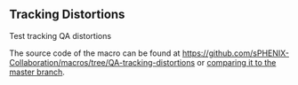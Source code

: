 [//]: # (This section starts with a 2nd level heading and get embedded in the result QA report at https://github.com/sPHENIX-Collaboration/QA-gallery/tree/QA-tracking-low-occupancy)

## Tracking Distortions

Test tracking QA distortions

The source code of the macro can be found at https://github.com/sPHENIX-Collaboration/macros/tree/QA-tracking-distortions or [comparing it to the master branch](https://github.com/sPHENIX-Collaboration/macros/compare/QA-tracking-distortions?expand=1).
